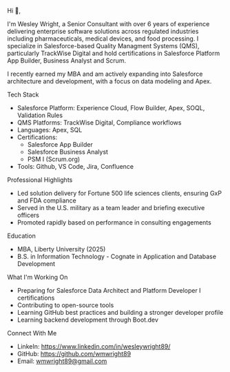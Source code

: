 Hi 👋, 

I'm Wesley Wright, a Senior Consultant with over 6 years of experience delivering enterprise software solutions across regulated industries including pharmaceuticals,
medical devices, and food processing. I specialize in Salesforce-based Quality Managment Systems (QMS), particularly TrackWise Digital and hold certifications in 
Salesforce Platform App Builder, Business Analyst and Scrum.

I recently earned my MBA and am actively expanding into Salesforce architecture and development, with a focus on data modeling and Apex.

Tech Stack
- Salesforce Platform: Experience Cloud, Flow Builder, Apex, SOQL, Validation Rules
- QMS Platforms: TrackWise Digital, Compliance workflows
- Languages: Apex, SQL
- Certifications:
    - Salesforce App Builder
    - Salesforce Business Analyst
    - PSM I (Scrum.org)
 - Tools: Github, VS Code, Jira, Confluence

Professional Highlights
 - Led solution delivery for Fortune 500 life sciences clients, ensuring GxP and FDA compliance
 - Served in the U.S. military as a team leader and briefing executive officers
 - Promoted rapidly based on performance in consulting engagements

Education
 - MBA, Liberty University (2025)
 - B.S. in Information Technology - Cognate in Application and Database Development

What I'm Working On
 - Preparing for Salesforce Data Architect and Platform Developer I certifications
 - Contributing to open-source tools
 - Learning GitHub best practices and building a stronger developer profile
 - Learning backend development through Boot.dev

Connect With Me
 - LinkeIn: https://www.linkedin.com/in/wesleywright89/
 - GitHub: https://github.com/wmwright89
 - Email: wmwright89@gmail.com

